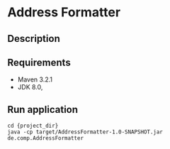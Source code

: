 # Address Formatter

## Description 

## Requirements

- Maven 3.2.1 
- JDK 8.0,

## Run application
```
cd {project_dir}
java -cp target/AddressFormatter-1.0-SNAPSHOT.jar de.comp.AddressFormatter
```
